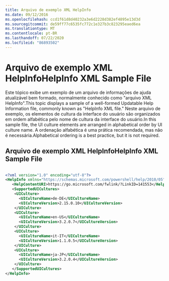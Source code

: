 ```yaml
---
title: Arquivo de exemplo XML HelpInfo
ms.date: 09/12/2016
ms.openlocfilehash: ccd1f61d8d40232a3e6d2228d382ef4895e13d3d
ms.sourcegitcommit: de59ff77c6535fc772c1e327b3c823295eaed6ea
ms.translationtype: MT
ms.contentlocale: pt-BR
ms.lasthandoff: 07/22/2020
ms.locfileid: "86893502"
---
```

# <a name="helpinfo-xml-sample-file"></a><span data-ttu-id="d5841-102">Arquivo de exemplo XML HelpInfo</span><span class="sxs-lookup"><span data-stu-id="d5841-102">HelpInfo XML Sample File</span></span>

<span data-ttu-id="d5841-103">Este tópico exibe um exemplo de um arquivo de informações de ajuda atualizável bem formado, normalmente conhecido como "arquivo XML HelpInfo".</span><span class="sxs-lookup"><span data-stu-id="d5841-103">This topic displays a sample of a well-formed Updatable Help Information file, commonly known as "HelpInfo XML file."</span></span> <span data-ttu-id="d5841-104">Neste arquivo de exemplo, os elementos de cultura da interface do usuário são organizados em ordem alfabética pelo nome de cultura da interface do usuário.</span><span class="sxs-lookup"><span data-stu-id="d5841-104">In this sample file, the UI culture elements are arranged in alphabetical order by UI culture name.</span></span> <span data-ttu-id="d5841-105">A ordenação alfabética é uma prática recomendada, mas não é necessária.</span><span class="sxs-lookup"><span data-stu-id="d5841-105">Alphabetical ordering is a best practice, but it is not required.</span></span>

## <a name="helpinfo-xml-sample-file"></a><span data-ttu-id="d5841-106">Arquivo de exemplo XML HelpInfo</span><span class="sxs-lookup"><span data-stu-id="d5841-106">HelpInfo XML Sample File</span></span>

```xml

<?xml version="1.0" encoding="utf-8"?>
<HelpInfo xmlns="https://schemas.microsoft.com/powershell/help/2010/05">
   <HelpContentURI>https://go.microsoft.com/fwlink/?LinkID=141553</HelpContentURI>
   <SupportedUICultures>
    <UICulture>
      <UICultureName>de-DE</UICultureName>
      <UICultureVersion>2.15.0.10</UICultureVersion>
    </UICulture>
    <UICulture>
      <UICultureName>en-US</UICultureName>
      <UICultureVersion>3.2.0.7</UICultureVersion>
    </UICulture>
    <UICulture>
      <UICultureName>it-IT</UICultureName>
      <UICultureVersion>1.1.0.5</UICultureVersion>
    </UICulture>
    <UICulture>
      <UICultureName>ja-JP</UICultureName>
      <UICultureVersion>3.2.0.4</UICultureVersion>
    </UICulture>
   </SupportedUICultures>
</HelpInfo>

```
